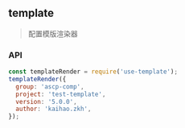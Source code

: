 ## template

> 配置模版渲染器

### API

```js
const templateRender = require('use-template');
templateRender({
  group: 'ascp-comp',
  project: 'test-template',
  version: '5.0.0',
  author: 'kaihao.zkh',
});
```